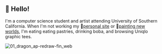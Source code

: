 ## 🐢 Hello!
I'm a computer science student and artist attending University of Southern California. When I'm not working my 🔭[personal site](https://milkcee12.github.io/) or 🌱[painting new worlds](https://www.instagram.com/milkcee12/), I'm eating eating pastries, drinking boba, and browsing Uniqlo graphic tees.

![01_dragon_ap-redraw-fin_web](https://github.com/milkcee12/milkcee12/assets/32281640/709fc38c-7214-45e8-9bc9-755744096447)
